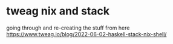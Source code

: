 # tweag nix and stack

going through and re-creating the stuff from here
https://www.tweag.io/blog/2022-06-02-haskell-stack-nix-shell/
